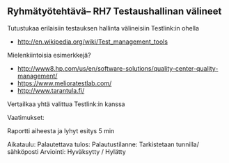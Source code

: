 ## Ryhmätyötehtävä–  RH7 Testaushallinan välineet

Tutustukaa erilaisiin testauksen hallinta välineisiin Testlink:in ohella

  * http://en.wikipedia.org/wiki/Test_management_tools

Mielenkiintoisia esimerkkejä?

  * http://www8.hp.com/us/en/software-solutions/quality-center-quality-management/
  * https://www.melioratestlab.com/
  * http://www.tarantula.fi/




Vertailkaa yhtä valittua Testlink:in kanssa

Vaatimukset:

Raportti aiheesta ja lyhyt esitys 5 min


Aikataulu:
Palautettava tulos:
Palautustilanne: Tarkistetaan tunnilla/ sähköposti
Arviointi: Hyväksytty / Hylätty
